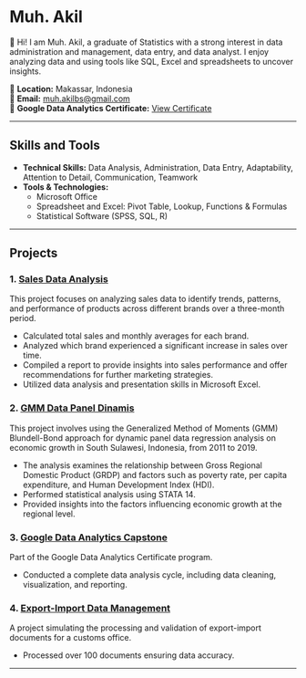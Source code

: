 # Muh. Akil

👋 Hi! I am Muh. Akil, a graduate of Statistics with a strong interest in data administration and management, data entry, and data analyst. I enjoy analyzing data and using tools like SQL, Excel and spreadsheets to uncover insights.  

📍 **Location:** Makassar, Indonesia  
📧 **Email:** muh.akilbs@gmail.com  
📜 **Google Data Analytics Certificate:** [View Certificate](https://www.coursera.org/account/accomplishments/professional-cert/347HKSJCVTDM)  

---

## Skills and Tools

- **Technical Skills:** Data Analysis, Administration, Data Entry, Adaptability, Attention to Detail, Communication, Teamwork  
- **Tools & Technologies:**  
  - Microsoft Office
  - Spreadsheet and Excel: Pivot Table, Lookup, Functions & Formulas  
  - Statistical Software (SPSS, SQL, R)  

---

## Projects

### 1. **[Sales Data Analysis](https://github.com/akilmuh/Analisis-Data-Penjualan)**
This project focuses on analyzing sales data to identify trends, patterns, and performance of products across different brands over a three-month period.
- Calculated total sales and monthly averages for each brand.
- Analyzed which brand experienced a significant increase in sales over time.
- Compiled a report to provide insights into sales performance and offer recommendations for further marketing strategies.
- Utilized data analysis and presentation skills in Microsoft Excel.

### 2. **[GMM Data Panel Dinamis](https://github.com/akilmuh/GMM-Data-Panel-Dinamis)**
This project involves using the Generalized Method of Moments (GMM) Blundell-Bond approach for dynamic panel data regression analysis on economic growth in South Sulawesi, Indonesia, from 2011 to 2019.
- The analysis examines the relationship between Gross Regional Domestic Product (GRDP) and factors such as poverty rate, per capita expenditure, and Human Development Index (HDI).
- Performed statistical analysis using STATA 14.
- Provided insights into the factors influencing economic growth at the regional level.

### 3. **[Google Data Analytics Capstone](https://github.com/akilmuh/google-data-analytics-capstone)**  
Part of the Google Data Analytics Certificate program.  
- Conducted a complete data analysis cycle, including data cleaning, visualization, and reporting.  

### 4. **[Export-Import Data Management](https://github.com/akilmuh/export-import-data-management)**  
A project simulating the processing and validation of export-import documents for a customs office.  
- Processed over 100 documents ensuring data accuracy.  




---
